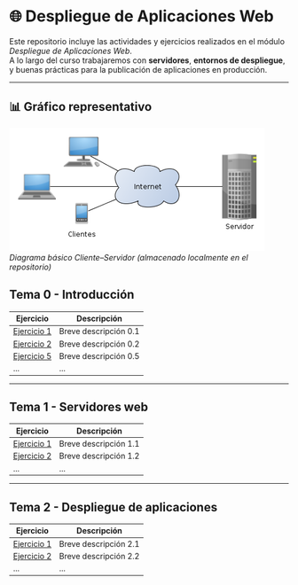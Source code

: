 # 🌐 Despliegue de Aplicaciones Web

Este repositorio incluye las actividades y ejercicios realizados en el módulo *Despliegue de Aplicaciones Web*.  
A lo largo del curso trabajaremos con **servidores**, **entornos de despliegue**, y buenas prácticas para la publicación de aplicaciones en producción.  

---

## 📊 Gráfico representativo

![Diagrama Cliente-Servidor](./recursos/diagrama_cliente_servidor.png)  
*Diagrama básico Cliente–Servidor (almacenado localmente en el repositorio)*



## Tema 0 - Introducción

| Ejercicio | Descripción |
|-----------|-------------|
| [Ejercicio 1](./Tema0/Ejercicio1) | Breve descripción 0.1 |
| [Ejercicio 2](./Tema0/Ejercicio2) | Breve descripción 0.2 |
| [Ejercicio 5](./Tema0/Ejercicio5) | Breve descripción 0.5 |
| ...       | ...         |

---

## Tema 1 - Servidores web

| Ejercicio | Descripción |
|-----------|-------------|
| [Ejercicio 1](./Tema1/Ejercicio1) | Breve descripción 1.1 |
| [Ejercicio 2](./Tema1/Ejercicio2) | Breve descripción 1.2 |
| ...       | ...         |

---

## Tema 2 - Despliegue de aplicaciones

| Ejercicio | Descripción |
|-----------|-------------|
| [Ejercicio 1](./Tema2/Ejercicio1) | Breve descripción 2.1 |
| [Ejercicio 2](./Tema2/Ejercicio2) | Breve descripción 2.2 |
| ...       | ...         |
